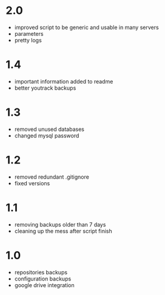 # 2.0
* improved script to be generic and usable in many servers
* parameters
* pretty logs

# 1.4
* important information added to readme
* better youtrack backups

# 1.3
* removed unused databases
* changed mysql password

# 1.2
* removed redundant .gitignore
* fixed versions

# 1.1
* removing backups older than 7 days
* cleaning up the mess after script finish

# 1.0
* repositories backups
* configuration backups
* google drive integration